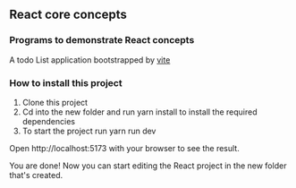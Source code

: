 ## React core concepts
### Programs to demonstrate React concepts

A todo List application bootstrapped by <a href="https://vitejs.dev/guide/">vite</a>

### How to install this project
1. Clone this project
2. Cd into the new folder and run yarn install to install the required dependencies
3. To start the project run yarn run dev

Open http://localhost:5173 with your browser to see the result.

You are done! Now you can start editing the React project in the new folder that's created.